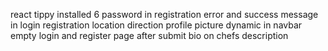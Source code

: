 react tippy installed
6 password in registration
error and success message in login
registration location direction
profile picture dynamic in navbar
empty login and register page after submit
bio on chefs description